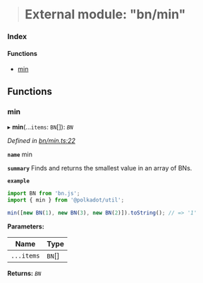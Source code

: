 > # External module: "bn/min"

### Index

#### Functions

* [min](_bn_min_.md#min)

## Functions

###  min

▸ **min**(...`items`: `BN`[]): *`BN`*

*Defined in [bn/min.ts:22](https://github.com/polkadot-js/common/blob/6c79462/packages/util/src/bn/min.ts#L22)*

**`name`** min

**`summary`** Finds and returns the smallest value in an array of BNs.

**`example`** 
<BR>

```javascript
import BN from 'bn.js';
import { min } from '@polkadot/util';

min([new BN(1), new BN(3), new BN(2)]).toString(); // => '1'
```

**Parameters:**

Name | Type |
------ | ------ |
`...items` | `BN`[] |

**Returns:** *`BN`*